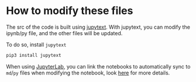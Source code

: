 # How to modify these files

The src of the code is built using [jupytext](https://jupytext.readthedocs.io/en/latest/).
With jupytext, you can modify the ipynb/py file, and the other files will be updated.

To do so, install `jupytext`
```bash
pip3 install jupytext
```

When using [JupyterLab](https://jupyterlab.readthedocs.io/en/stable/), you can link the 
notebooks to automatically sync to `md`/`py` files when modifying the notebook, look [here](https://jupytext.readthedocs.io/en/latest/install.html#jupytext-commands-in-jupyterlab) for more details.
